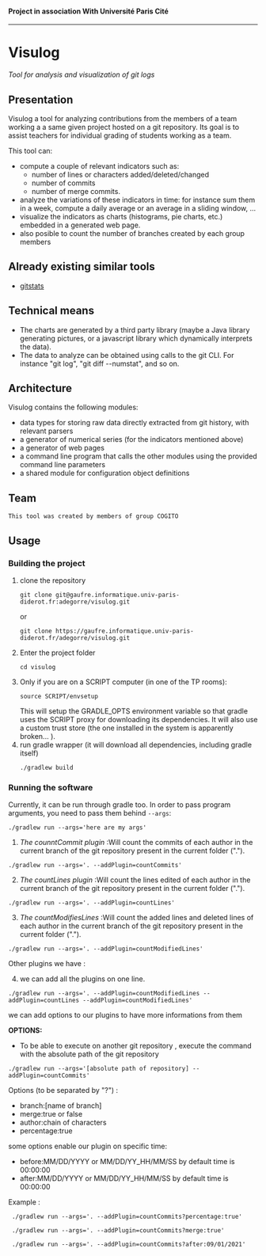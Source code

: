 ####  Project in association With Université Paris Cité
--------------------------------------------------------
# Visulog

_Tool for analysis and visualization of git logs_

## Presentation

Visulog a tool for analyzing contributions from the members of a team working a a same given project hosted on a git repository. Its goal is to assist teachers for individual grading of students working as a team.

This tool can:

- compute a couple of relevant indicators such as:
  - number of lines or characters added/deleted/changed
  - number of commits
  - number of merge commits.
- analyze the variations of these indicators in time: for instance sum them in a week, compute a daily average or an average in a sliding window, ...
- visualize the indicators as charts (histograms, pie charts, etc.) embedded in a generated web page.
- also posible to count the number of branches created by each group members 

## Already existing similar tools

- [gitstats](https://pypi.org/project/gitstats/)

## Technical means

- The charts are generated by a third party library (maybe a Java library generating pictures, or a javascript library which dynamically interprets the data).
- The data to analyze can be obtained using calls to the git CLI. For instance "git log", "git diff --numstat", and so on.

## Architecture

Visulog contains the following modules:

- data types for storing raw data directly extracted from git history, with relevant parsers
- a generator of numerical series (for the indicators mentioned above)
- a generator of web pages
- a command line program that calls the other modules using the provided command line parameters
- a shared module for configuration object definitions

## Team
    This tool was created by members of group COGITO

## Usage

### Building the project

1. clone the repository
   ```
   git clone git@gaufre.informatique.univ-paris-diderot.fr:adegorre/visulog.git
   ```
   or
   ```
   git clone https://gaufre.informatique.univ-paris-diderot.fr/adegorre/visulog.git
   ```
2. Enter the project folder
   ```
   cd visulog
   ```
3. Only if you are on a SCRIPT computer (in one of the TP rooms):
   ```
   source SCRIPT/envsetup
   ```
   This will setup the GRADLE_OPTS environment variable so that gradle uses the SCRIPT proxy for downloading its dependencies. It will also use a custom trust store (the one installed in the system is apparently broken... ).
4. run gradle wrapper (it will download all dependencies, including gradle itself)
   ```
   ./gradlew build
   ```

### Running the software

Currently, it can be run through gradle too. In order to pass program arguments, you need to pass them behind `--args`:

```
./gradlew run --args='here are my args'
```
1.  *The counntCommit plugin* :Will count the commits of each author in the current branch of the git repository present in the current folder (".").
```
./gradlew run --args='. --addPlugin=countCommits'
```
2. *The countLines plugin* :Will count the lines edited of each author in the current branch of the git repository present in the current folder (".").

```
./gradlew run --args='. --addPlugin=countLines'
```
3. *The countModifiesLines* :Will count the added lines and deleted lines of each author in the current branch of the git repository present in the current folder (".").
```
./gradlew run --args='. --addPlugin=countModifiedLines'
```
Other plugins we have :

4. we can add all the plugins on one line.

```
./gradlew run --args='. --addPlugin=countModifiedLines --addPlugin=countLines --addPlugin=countModifiedLines'
```
we can add options to our plugins to have more informations from them

**OPTIONS:**


* To be able to execute on another git repository , execute the command with the absolute path of the git repository 

```
./gradlew run --args='[absolute path of repository] --addPlugin=countCommits'
```

Options (to be separated by "?") :

- branch:[name of branch]
- merge:true or false
- author:chain of characters
- percentage:true

some options enable our plugin on specific time:

- before:MM/DD/YYYY or MM/DD/YY_HH/MM/SS by default time is 00:00:00
- after:MM/DD/YYYY or MM/DD/YY_HH/MM/SS by default time is 00:00:00

Example :
```
 ./gradlew run --args='. --addPlugin=countCommits?percentage:true'
```

```
 ./gradlew run --args='. --addPlugin=countCommits?merge:true'
```
```
 ./gradlew run --args='. --addPlugin=countCommits?after:09/01/2021'
```

